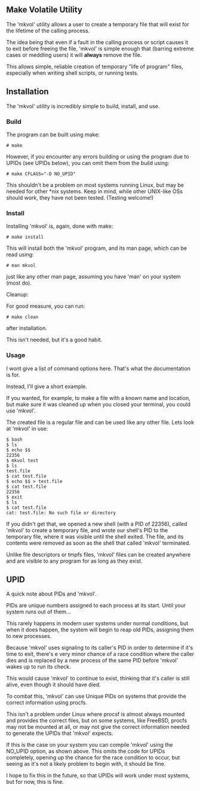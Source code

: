 ## Make Volatile Utility
The 'mkvol' utility allows a user to create a temporary file that will exist for the lifetime of the calling process.

The idea being that even if a fault in the calling process or script causes it to exit before freeing the file, 'mkvol' is simple enough that (barring extreme cases or meddling users) it will **always** remove the file. 

This allows simple, reliable creation of temporary "life of program" files, especially when writing shell scripts, or running tests.

## Installation
The 'mkvol' utility is incredibly simple to build, install, and use.

### Build
The program can be built using make:

	# make
However, if you encounter any errors building or using the program due to UPIDs (see UPIDs below), you can omit them from the build using:

	# make CFLAGS="-D NO_UPID"
This shouldn't be a problem on most systems running Linux, but may be needed for other *nix systems.
Keep in mind, while other UNIX-like OSs should work, they have not been tested. (Testing welcome!)

### Install
Installing 'mkvol' is, again, done with make:

	# make install
This will install both the 'mkvol' program, and its man page, which can be read using:

	# man mkvol
just like any other man page, assuming you have 'man' on your system (most do).

Cleanup:

For good measure, you can run:
	
	# make clean
after installation.

This isn't needed, but it's a good habit.

### Usage
I wont give a list of command options here. That's what the documentation is for.

Instead, I'll give a short example.

If you wanted, for example, to make a file with a known name and location, but make sure it was cleaned up when you closed your terminal, you could use 'mkvol'.

The created file is a regular file and can be used like any other file.
Lets look at 'mkvol' in use:
	
	$ bash
	$ ls
	$ echo $$
	22356
	$ mkvol test
	$ ls
	test.file
	$ cat test.file
	$ echo $$ > test.file
	$ cat test.file
	22356
	$ exit
	$ ls
	$ cat test.file
	cat: test.file: No such file or directory
If you didn't get that, we opened a new shell (with a PID of 22356), called 'mkvol' to create a temporary file, and wrote our shell's PID to the temporary file, where it was visible until the shell exited.
The file, and its contents were removed as soon as the shell that called 'mkvol' terminated.

Unlike file descriptors or tmpfs files, 'mkvol' files can be created anywhere and are visible to any program for as long as they exist.

## UPID
A quick note about PIDs and 'mkvol'.

PIDs are unique numbers assigned to each process at its start.
Until your system runs out of them...

This rarely happens in modern user systems under normal conditions, but when it does happen, the system will begin to reap old PIDs, assigning them to new processes.

Because 'mkvol' uses signaling to its caller's PID in order to determine if it's time to exit, there's e very minor chance of a race condition where the caller dies and is replaced by a new process of the same PID before 'mkvol' wakes up to run its check.

This would cause 'mkvol' to continue to exist, thinking that it's caller is still alive, even though it should have died.

To combat this, 'mkvol' can use Unique PIDs on systems that provide the correct information using procfs.

This isn't a problem under Linux where procsf is almost always mounted and provides the correct files, but on some systems, like FreeBSD, procfs may not be mounted at all, or may not give the correct information needed to generate the UPIDs that 'mkvol' expects.

If this is the case on your system you can compile 'mkvol' using the NO_UPID option, as shown above. This omits the code for UPIDs completely, opening up the chance for the race condition to occur, but seeing as it's not a likely problem to begin with, it should be fine.

I hope to fix this in the future, so that UPIDs will work under most systems, but for now, this is fine.
